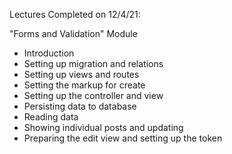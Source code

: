 Lectures Completed on 12/4/21:

"Forms and Validation" Module
* Introduction
* Setting up migration and relations
* Setting up views and routes
* Setting the markup for create
* Setting up the controller and view
* Persisting data to database
* Reading data
* Showing individual posts and updating
* Preparing the edit view and setting up the token